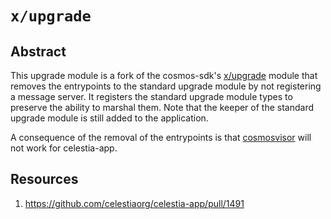 # `x/upgrade`

## Abstract

This upgrade module is a fork of the cosmos-sdk's
[x/upgrade](https://github.com/cosmos/cosmos-sdk/tree/main/x/upgrade) module
that removes the entrypoints to the standard upgrade module by not registering a
message server. It registers the standard upgrade module types to preserve the
ability to marshal them. Note that the keeper of the standard upgrade module is
still added to the application.

A consequence of the removal of the entrypoints is that
[cosmosvisor](https://github.com/cosmos/cosmos-sdk/tree/main/tools/cosmovisor)
will not work for celestia-app.

## Resources

1. <https://github.com/celestiaorg/celestia-app/pull/1491>
